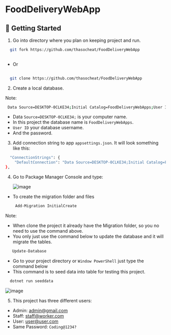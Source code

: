# FoodDeliveryWebApp

## 🏃 Getting Started

1. Go into directory where you plan on keeping project and run.

```bash
  git fork https://github.com/thasocheat/FoodDeliveryWebApp
  
```

- Or
  
```bash
  
  git clone https://github.com/thasocheat/FoodDeliveryWebApp
```

2. Create a local database.

Note:

```bash
 Data Source=DESKTOP-0CLKE34;Initial Catalog=FoodDeliveryWebApps;User ID=sa;Password=123;
```

- Data `Source=DESKTOP-0CLKE34;` is your computer name.
- In this project the database name is `FoodDeliveryWebApps`.
- `User ID` your database username.
- And the password.

3. Add connection string to app `appsettings.json`. It will look something like this:
```bash
  "ConnectionStrings": {
    "DefaultConnection": "Data Source=DESKTOP-0CLKE34;Initial Catalog=FoodDeliveryWebApp;User ID=sa;Password=123;Connect Timeout=30;Encrypt=True;Trust Server Certificate=True;Application Intent=ReadWrite;Multi   Subnet Failover=False"
},
```

4. Go to Package Manager Console and type:

   ![image](https://github.com/thasocheat/FoodDeliveryWebApp/assets/96945084/bb815604-161a-450c-af59-ab91c094bccb)


- To create the migration folder and files
   ```bash
    Add-Migration InitialCreate 
   ```

Note:

- When clone the project it already have the Migration folder, so you no need to use the command above.
- You only just use the command below to update the database and it will migrate the tables.  

 ```bash
    Update-Database 
   ```
  - Go to your project directory or `Window PowerShell` just type the command below
  - This command is to seed data into table for testing this project.

  ```bash
    dotnet run seeddata 
   ```
  ![image](https://github.com/thasocheat/FoodDeliveryWebApp/assets/96945084/63c09d8a-7413-4e72-99c7-3c2d7b0c864b)


  
5. This project has three different users:
- Admin: admin@gmail.com
- Staff: staff@worker.com
- User: user@user.com
- Same Password: `Coding@1234?`
